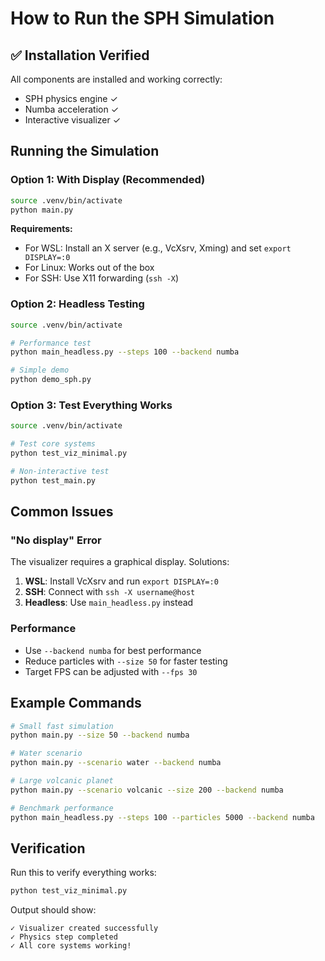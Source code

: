 # How to Run the SPH Simulation

## ✅ Installation Verified

All components are installed and working correctly:
- SPH physics engine ✓
- Numba acceleration ✓ 
- Interactive visualizer ✓

## Running the Simulation

### Option 1: With Display (Recommended)

```bash
source .venv/bin/activate
python main.py
```

**Requirements:**
- For WSL: Install an X server (e.g., VcXsrv, Xming) and set `export DISPLAY=:0`
- For Linux: Works out of the box
- For SSH: Use X11 forwarding (`ssh -X`)

### Option 2: Headless Testing

```bash
source .venv/bin/activate

# Performance test
python main_headless.py --steps 100 --backend numba

# Simple demo
python demo_sph.py
```

### Option 3: Test Everything Works

```bash
source .venv/bin/activate

# Test core systems
python test_viz_minimal.py

# Non-interactive test  
python test_main.py
```

## Common Issues

### "No display" Error
The visualizer requires a graphical display. Solutions:
1. **WSL**: Install VcXsrv and run `export DISPLAY=:0`
2. **SSH**: Connect with `ssh -X username@host`
3. **Headless**: Use `main_headless.py` instead

### Performance
- Use `--backend numba` for best performance
- Reduce particles with `--size 50` for faster testing
- Target FPS can be adjusted with `--fps 30`

## Example Commands

```bash
# Small fast simulation
python main.py --size 50 --backend numba

# Water scenario
python main.py --scenario water --backend numba

# Large volcanic planet
python main.py --scenario volcanic --size 200 --backend numba

# Benchmark performance
python main_headless.py --steps 100 --particles 5000 --backend numba
```

## Verification

Run this to verify everything works:
```bash
python test_viz_minimal.py
```

Output should show:
```
✓ Visualizer created successfully
✓ Physics step completed
✓ All core systems working!
```